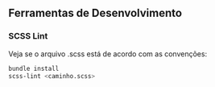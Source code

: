 ## Ferramentas de Desenvolvimento

### SCSS Lint

Veja se o arquivo .scss está de acordo com as convenções:

```bash
bundle install
scss-lint <caminho.scss>
```
